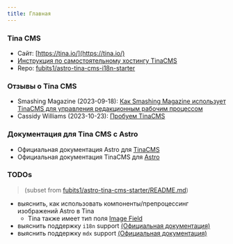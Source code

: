 ```yaml
---
title: Главная
---
```


### Tina CMS

* Сайт: [https://tina.io/](https://tina.io/)
* [Инструкция по самостоятельному хостингу TinaCMS](https://tina.io/docs/self-hosted/overview/)
* Repo: [fubits1/astro-tina-cms-i18n-starter](https://github.com/fubits1/astro-tina-cms-i18n-starter)

### Отзывы о Tina CMS

* Smashing Magazine (2023-09-18): [Как Smashing Magazine использует TinaCMS для управления редакционным рабочим процессом](https://www.smashingmagazine.com/2023/09/smashing-magazine-tinacms-manage-editorial-workflow/)
* Cassidy Williams (2023-10-23): [Пробуем TinaCMS](https://blog.cassidoo.co/post/trying-tinacms/)

### Документация для Tina CMS с Astro

* Официальная документация Astro для [TinaCMS](https://docs.astro.build/en/guides/cms/tina-cms/)
* Официальная документация TinaCMS для [Astro](https://tina.io/docs/frameworks/astro/)

### TODOs

> (subset from [fubits1/astro-tina-cms-starter/README.md](https://github.com/fubits1/astro-tina-cms-starter#readme))

* выяснить, как использовать компоненты/препроцессинг изображений Astro в Tina
  * Tina также имеет тип поля [Image Field](https://tina.io/docs/reference/types/image/)
* выяснить поддержку `i18n` support [(Официальная документация)](https://tina.io/guides/tinacms/internationalization/guide/)
* выяснить поддержку `mdx` support [(Официальная документация)](https://tina.io/docs/editing/markdown/#providing-custom-components-for-mdx-documents)
